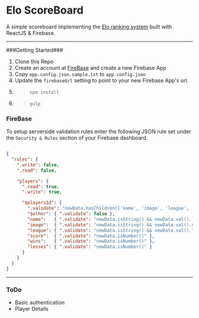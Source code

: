 Elo ScoreBoard
====
A simple scoreboard implementing the [Elo ranking system](https://en.wikipedia.org/wiki/Elo_rating_system) built with ReactJS & Firebase.

---

###Getting Started###

1. Clone this Repo
2. Create an account at [FireBase](https://www.firebase.com/) and create a new Firebase App
3. Copy `app.config.json.sample.txt` to `app.config.json`
4. Update the `firebaseUrl` setting to point to your new Firebase App's url.
5. > `npm install`
6. > `gulp`

### FireBase ###
To setup serverside validation rules enter the following JSON rule set under the `Security & Rules` section of your Firebase dashboard.

```json

{
  "rules": {
    ".write": false,
    ".read": false,

    "players": {
      ".read": true,
      ".write": true,

      "$playersId": {
        ".validate": "newData.hasChildren(['name', 'image', 'league', 'score', 'wins', 'losses'])",
        "$other": { ".validate": false },
        "name":   { ".validate": "newData.isString() && newData.val().length > 1 && newData.val().length < 100" },
        "image":  { ".validate": "newData.isString() && newData.val().matches(/^https?:\\/\\/.+\\.(png|jpg|jpeg|gif)$/i) && newData.val().length < 300" },
        "league": { ".validate": "newData.isString() && newData.val().length > 1 && newData.val().length < 100" },
        "score":  { ".validate": "newData.isNumber()" },
        "wins":   { ".validate": "newData.isNumber()" },
        "losses": { ".validate": "newData.isNumber()" }
      }
    }
  }
}

```

---

### ToDo ###
* Basic authentication
* Player Details
